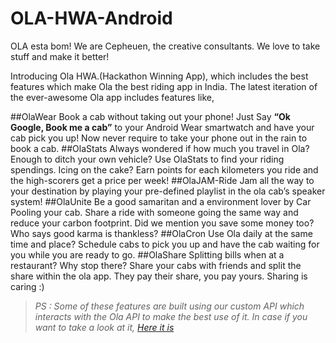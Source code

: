 # OLA-HWA-Android

OLA esta bom! We are Cepheuen, the creative consultants.
We love to take stuff and make it better!

Introducing Ola HWA.(Hackathon Winning App), which includes the best features which make Ola the best riding app in India.
The latest iteration of the ever-awesome Ola app includes features like,

##OlaWear
Book a cab without taking out your phone! Just Say **“Ok Google, Book me a cab”** to your Android Wear smartwatch and have your cab pick you up! Now never require to take your phone out in the rain to book a cab.
##OlaStats
Always wondered if how much you travel in Ola? Enough to ditch your own vehicle? Use OlaStats to find your riding spendings. Icing on the cake? Earn points for each kilometers you ride and the high-scorers get a price per week!
##OlaJAM-Ride
Jam all the way to your destination by playing your pre-defined playlist in the ola cab’s speaker system!
##OlaUnite
Be a good samaritan and a environment lover by Car Pooling your cab. Share a ride with someone going the same way and reduce your carbon footprint. Did we mention you save some money too? Who says good karma is thankless?
##OlaCron
Use Ola daily at the same time and place? Schedule cabs to pick you up and have the cab waiting for you while you are ready to go.
##OlaShare
Splitting bills when at a restaurant? Why stop there? Share your cabs with friends and split the share within the ola app. They pay their share, you pay yours. Sharing is caring :)


>*PS : Some of these features are built using our custom API which interacts with the Ola API to make the best use of it.
>In case if you want to take a look at it, [Here it is](https://github.com/Cepheuen/OLA-HWA)*
